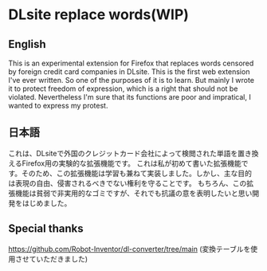 # DLsite replace words(WIP)
## English
This is an experimental extension for Firefox that replaces words censored by foreign credit card companies in DLsite.
This is the first web extension I've ever written. So one of the purposes of it is to learn. But mainly I wrote it to protect freedom of expression, which is a right that should not be violated.
Nevertheless I'm sure that its functions are poor and impratical, I wanted to express my protest.

## 日本語
これは、DLsiteで外国のクレジットカード会社によって検閲された単語を置き換えるFirefox用の実験的な拡張機能です。
これは私が初めて書いた拡張機能です。そのため、この拡張機能は学習も兼ねて実装しました。しかし、主な目的
は表現の自由、侵害されるべきでない権利を守ることです。
もちろん、この拡張機能は貧弱で非実用的なゴミですが、それでも抗議の意を表明したいと思い開発をはじめました。

## Special thanks
https://github.com/Robot-Inventor/dl-converter/tree/main
(変換テーブルを使用させていただきました)